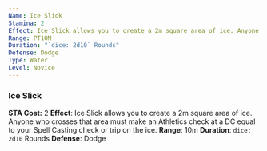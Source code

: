 ```yaml
---
Name: Ice Slick
Stamina: 2
Effect: Ice Slick allows you to create a 2m square area of ice. Anyone who crosses that area must make an Athletics check at a DC equal to your Spell Casting check or trip on the ice.
Range: PT10M
Duration: "`dice: 2d10` Rounds"
Defense: Dodge
Type: Water
Level: Novice
---
```


### Ice Slick
**STA Cost:** 2
**Effect**: Ice Slick allows you to create a 2m square area of ice. Anyone who crosses that area must make an Athletics check at a DC equal to your Spell Casting check or trip on the ice.
**Range**: 10m
**Duration**: `dice: 2d10` Rounds
**Defense**: Dodge